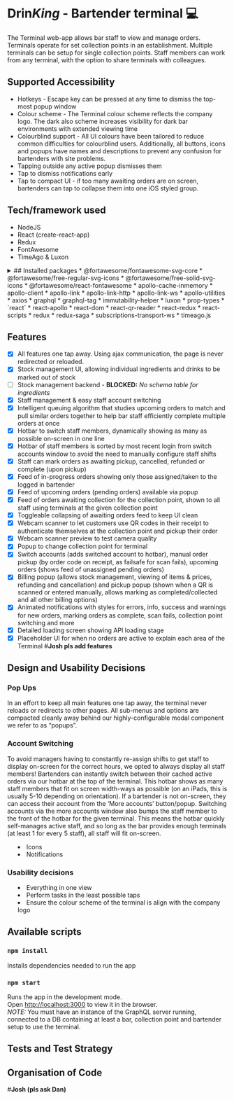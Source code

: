 # Drin*King* - Bartender terminal :computer:
The Terminal web-app allows bar staff to view and manage orders. Terminals operate for set collection points in an establishment. Multiple terminals can be setup for single collection points. Staff members can work from any terminal, with the option to share terminals with colleagues.

## Supported Accessibility
* Hotkeys - Escape key can be pressed at any time to dismiss the top-most popup window
* Colour scheme - The Terminal colour scheme reflects the company logo. The dark also scheme increases visibility for dark bar environments with extended viewing time
* Colourblind support - All UI colours have been tailored to reduce common difficulties for colourblind users. Additionally, all buttons, icons and popups have names and descriptions to prevent any confusion for bartenders with site problems.
* Tapping outside any active popup dismisses them
* Tap to dismiss notifications early
* Tap to compact UI - if too many awaiting orders are on screen, bartenders can tap to collapse them into one iOS styled group.

## Tech/framework used
- NodeJS
- React (create-react-app)
- Redux
- FontAwesome
- TimeAgo & Luxon

<details>
<summary>
## Installed packages
* @fortawesome/fontawesome-svg-core
* @fortawesome/free-regular-svg-icons
* @fortawesome/free-solid-svg-icons
* @fortawesome/react-fontawesome
* apollo-cache-inmemory
* apollo-client
* apollo-link
* apollo-link-http
* apollo-link-ws
* apollo-utilities
* axios
* graphql
* graphql-tag
* immutability-helper
* luxon
* prop-types
* `react`
* react-apollo
* react-dom
* react-qr-reader
* react-redux
* react-scripts
* redux
* redux-saga
* subscriptions-transport-ws
* timeago.js



## Features
- [x] All features one tap away. Using ajax communication, the page is never redirected or reloaded.
- [x] Stock management UI, allowing individual ingredients and drinks to be marked out of stock
- [ ] Stock management backend - **BLOCKED:** *No schema table for ingredients*
- [x] Staff management & easy staff account switching
- [x] Intelligent queuing algorithm that studies upcoming orders to match and pull similar orders together to help bar staff efficiently complete multiple orders at once
- [x] Hotbar to switch staff members, dynamically showing as many as possible on-screen in one line
- [x] Hotbar of staff members is sorted by most recent login from switch accounts window to avoid the need to manually configure staff shifts
- [x] Staff can mark orders as awaiting pickup, cancelled, refunded or complete (upon pickup)
- [x] Feed of in-progress orders showing only those assigned/taken to the logged in bartender
- [x] Feed of upcoming orders (pending orders) available via popup
- [x] Feed of orders awaiting collection for the collection point, shown to all staff using terminals at the given collection point
- [x] Toggleable collapsing of awaiting orders feed to keep UI clean
- [x] Webcam scanner to let customers use QR codes in their receipt to authenticate themselves at the collection point and pickup their order
- [x] Webcam scanner preview to test camera quality
- [x] Popup to change collection point for terminal
- [x] Switch accounts (adds switched account to hotbar), manual order pickup (by order code on receipt, as failsafe for scan fails), upcoming orders (shows feed of unassigned pending orders)
- [x] Billing popup (allows stock management, viewing of items & prices, refunding and cancellation) and pickup popup (shown when a QR is scanned or entered manually, allows marking as completed/collected and all other billing options)
- [x] Animated notifications with styles for errors, info, success and warnings for new orders, marking orders as complete, scan fails, collection point switching and more
- [x] Detailed loading screen showing API loading stage
- [x] Placeholder UI for when no orders are active to explain each area of the Terminal
#**Josh pls add features**

## Design and Usability Decisions
### Pop Ups
In an effort to keep all main features one tap away, the terminal never reloads or redirects to other pages. All sub-menus and options are compacted cleanly away behind our highly-configurable modal component we refer to as “popups”.

### Account Switching
To avoid managers having to constantly re-assign shifts to get staff to display on-screen for the correct hours, we opted to always display all staff members! Bartenders can instantly switch between their cached active orders via our hotbar at the top of the terminal. This hotbar shows as many staff members that fit on screen width-ways as possible (on an iPads, this is usually 5-10 depending on orientation). If a bartender is not on-screen, they can access their account from the ‘More accounts’ button/popup. Switching accounts via the more accounts window also bumps the staff member to the front of the hotbar for the given terminal. This means the hotbar quickly self-manages active staff, and so long as the bar provides enough terminals (at least 1 for every 5 staff), all staff will fit on-screen.

* Icons
* Notifications

### Usability decisions
* Everything in one view
* Perform tasks in the least possible taps
* Ensure the colour scheme of the terminal is align with the company logo

## Available scripts
### `npm install`
Installs dependencies needed to run the app
### `npm start`
Runs the app in the development mode.<br>
Open [http://localhost:3000](http://localhost:3000) to view it in the browser.<br>
*NOTE:* You must have an instance of the GraphQL server running, connected to a DB containing at least a bar, collection point and bartender setup to use the terminal.
## Tests and Test Strategy
## Organisation of Code
#**Josh (pls ask Dan)**
